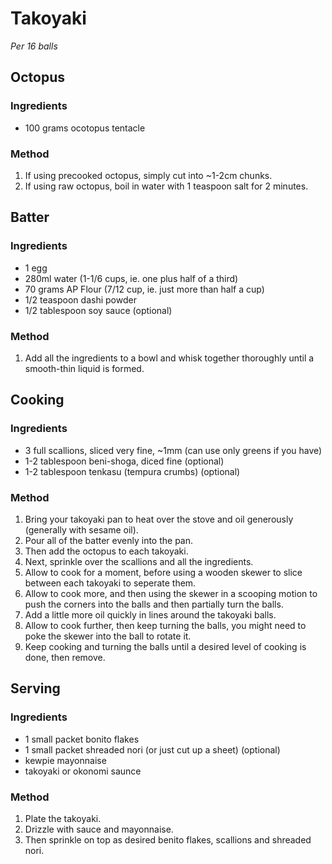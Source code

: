 # Takoyaki

*Per 16 balls*

## Octopus

### Ingredients

* 100 grams ocotopus tentacle

### Method

1. If using precooked octopus, simply cut into ~1-2cm chunks.
1. If using raw octopus, boil in water with 1 teaspoon salt for 2 minutes.


## Batter

### Ingredients

* 1 egg
* 280ml water (1-1/6 cups, ie. one plus half of a third)
* 70 grams AP Flour (7/12 cup, ie. just more than half a cup)
* 1/2 teaspoon dashi powder
* 1/2 tablespoon soy sauce (optional)

### Method

1. Add all the ingredients to a bowl and whisk together thoroughly until a smooth-thin liquid is formed.


## Cooking

### Ingredients

* 3 full scallions, sliced very fine, ~1mm (can use only greens if you have)
* 1-2 tablespoon beni-shoga, diced fine (optional)
* 1-2 tablespoon tenkasu (tempura crumbs) (optional)

### Method

1. Bring your takoyaki pan to heat over the stove and oil generously (generally with sesame oil).
1. Pour all of the batter evenly into the pan.
1. Then add the octopus to each takoyaki.
1. Next, sprinkle over the scallions and all the ingredients.
1. Allow to cook for a moment, before using a wooden skewer to slice between each takoyaki to seperate them.
1. Allow to cook more, and then using the skewer in a scooping motion to push the corners into the balls and then partially turn the balls.
1. Add a little more oil quickly in lines around the takoyaki balls.
1. Allow to cook further, then keep turning the balls, you might need to poke the skewer into the ball to rotate it.
1. Keep cooking and turning the balls until a desired level of cooking is done, then remove.


## Serving

### Ingredients

* 1 small packet bonito flakes
* 1 small packet shreaded nori (or just cut up a sheet) (optional)
* kewpie mayonnaise
* takoyaki or okonomi saunce

### Method

1. Plate the takoyaki.
1. Drizzle with sauce and mayonnaise.
1. Then sprinkle on top as desired benito flakes, scallions and shreaded nori.
